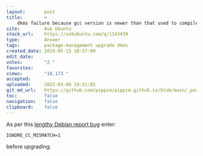 ```yaml
---
layout:       post
title:        >
    dkms failure because gcc version is newer than that used to compile kernel
site:         Ask Ubuntu
stack_url:    https://askubuntu.com/q/1143439
type:         Answer
tags:         package-management upgrade dkms
created_date: 2019-05-15 10:57:09
edit_date:    
votes:        "2 "
favorites:    
views:        "10,173 "
accepted:     
uploaded:     2022-03-06 19:51:02
git_md_url:   https://github.com/pippim/pippim.github.io/blob/main/_posts/2019/2019-05-15-dkms-failure-because-gcc-version-is-newer-than-that-used-to-compile-kernel.md
toc:          false
navigation:   false
clipboard:    false
---
```


As per this [lengthy Debian report bug][1] enter:

``` 
IGNORE_CC_MISMATCH=1
```

before upgrading.


  [1]: https://bugs.debian.org/cgi-bin/bugreport.cgi?bug=908568
